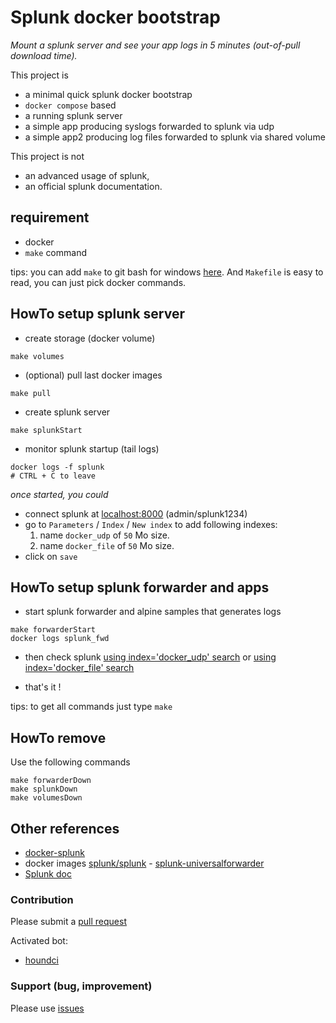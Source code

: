 # Splunk docker bootstrap

*Mount a splunk server and see your app logs in 5 minutes (out-of-pull download time).*

This project is
- a minimal quick splunk docker bootstrap 
- `docker compose` based 
- a running splunk server 
- a simple app producing syslogs forwarded to splunk via udp
- a simple app2 producing log files forwarded to splunk via shared volume

This project is not
- an advanced usage of splunk,
- an official splunk documentation.

## requirement
- docker
- `make` command 


 tips: you can add `make` to git bash for windows [here](https://gist.github.com/evanwill/0207876c3243bbb6863e65ec5dc3f058).
 And `Makefile` is easy to read, you can just pick docker commands.

## HowTo setup splunk server

- create storage (docker volume)

```
make volumes
```
- (optional) pull last docker images

```
make pull
```

- create splunk server

```
make splunkStart
```
- monitor splunk startup (tail logs)
```
docker logs -f splunk
# CTRL + C to leave
```
*once started, you could*
 
- connect splunk at [localhost:8000](http://admin:splunk1234@localhost:8000) (admin/splunk1234)
- go to `Parameters` / `Index` / `New index` to add following indexes:
  1) name `docker_udp` of `50` Mo size.
  2) name `docker_file` of `50` Mo size.
- click on `save`

## HowTo setup splunk forwarder and apps
- start splunk forwarder and alpine samples that generates logs
```
make forwarderStart
docker logs splunk_fwd
```

- then check splunk
 [using index='docker_udp' search](http://localhost:8000/fr-FR/app/search/search?q=search%20index%3Ddocker_udp)
 or [using index='docker_file' search](http://localhost:8000/fr-FR/app/search/search?q=search%20index%3Ddocker_file)
 
- that's it !


 tips: to get all commands just type `make`
 
 ## HowTo remove
 
 Use the following commands
```
make forwarderDown
make splunkDown
make volumesDown
```

## Other references
- [docker-splunk](https://splunk.github.io/docker-splunk/)
- docker images [splunk/splunk](https://hub.docker.com/r/splunk/splunk/) - [splunk-universalforwarder](https://hub.docker.com/r/dayreiner/splunk-universalforwarder/)
- [Splunk doc](https://docs.splunk.com/Documentation)

### Contribution
Please submit a [pull request](https://github.com/boly38/splunk-docker-bootstrap/pulls)

Activated bot:
- [houndci](https://houndci.com/)

### Support (bug, improvement)

Please use [issues](https://github.com/boly38/splunk-docker-bootstrap/issues)


